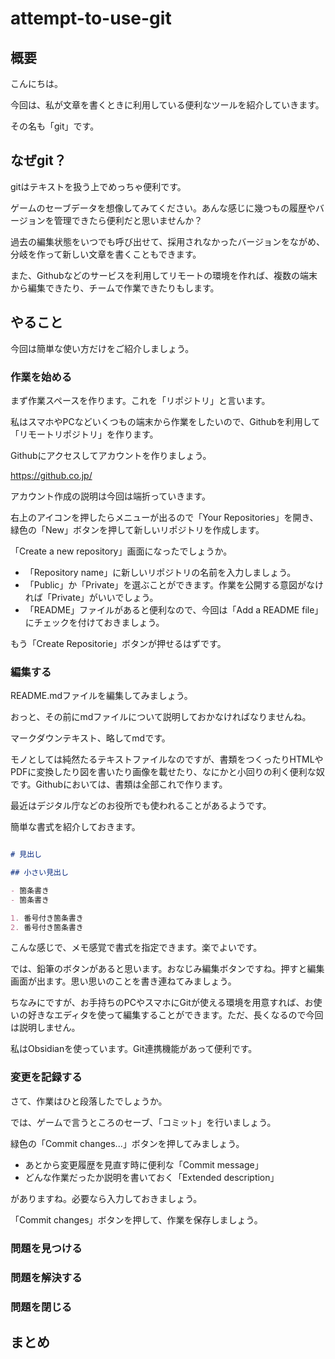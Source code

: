 # attempt-to-use-git

## 概要

こんにちは。

今回は、私が文章を書くときに利用している便利なツールを紹介していきます。

その名も「git」です。

## なぜgit？

gitはテキストを扱う上でめっちゃ便利です。

ゲームのセーブデータを想像してみてください。あんな感じに幾つもの履歴やバージョンを管理できたら便利だと思いませんか？

過去の編集状態をいつでも呼び出せて、採用されなかったバージョンをながめ、分岐を作って新しい文章を書くこともできます。

また、Githubなどのサービスを利用してリモートの環境を作れば、複数の端末から編集できたり、チームで作業できたりもします。

## やること

今回は簡単な使い方だけをご紹介しましょう。

### 作業を始める

まず作業スペースを作ります。これを「リポジトリ」と言います。

私はスマホやPCなどいくつもの端末から作業をしたいので、Githubを利用して「リモートリポジトリ」を作ります。

Githubにアクセスしてアカウントを作りましょう。

https://github.co.jp/

アカウント作成の説明は今回は端折っていきます。

右上のアイコンを押したらメニューが出るので「Your Repositories」を開き、緑色の「New」ボタンを押して新しいリポジトリを作成します。

「Create a new repository」画面になったでしょうか。

- 「Repository name」に新しいリポジトリの名前を入力しましょう。
- 「Public」か「Private」を選ぶことができます。作業を公開する意図がなければ「Private」がいいでしょう。
- 「README」ファイルがあると便利なので、今回は「Add a README file」にチェックを付けておきましょう。

もう「Create Repositorie」ボタンが押せるはずです。

### 編集する

README.mdファイルを編集してみましょう。

おっと、その前にmdファイルについて説明しておかなければなりませんね。

マークダウンテキスト、略してmdです。

モノとしては純然たるテキストファイルなのですが、書類をつくったりHTMLやPDFに変換したり図を書いたり画像を載せたり、なにかと小回りの利く便利な奴です。Githubにおいては、書類は全部これで作ります。

最近はデジタル庁などのお役所でも使われることがあるようです。

簡単な書式を紹介しておきます。

```md

# 見出し

## 小さい見出し

- 箇条書き
- 箇条書き

1. 番号付き箇条書き
2. 番号付き箇条書き

```

こんな感じで、メモ感覚で書式を指定できます。楽でよいです。

では、鉛筆のボタンがあると思います。おなじみ編集ボタンですね。押すと編集画面が出ます。思い思いのことを書き連ねてみましょう。

ちなみにですが、お手持ちのPCやスマホにGitが使える環境を用意すれば、お使いの好きなエディタを使って編集することができます。ただ、長くなるので今回は説明しません。

私はObsidianを使っています。Git連携機能があって便利です。


### 変更を記録する

さて、作業はひと段落したでしょうか。

では、ゲームで言うところのセーブ、「コミット」を行いましょう。

緑色の「Commit changes...」ボタンを押してみましょう。

- あとから変更履歴を見直す時に便利な「Commit message」
- どんな作業だったか説明を書いておく「Extended description」

がありますね。必要なら入力しておきましょう。

「Commit changes」ボタンを押して、作業を保存しましょう。

### 問題を見つける

### 問題を解決する

### 問題を閉じる

## まとめ
